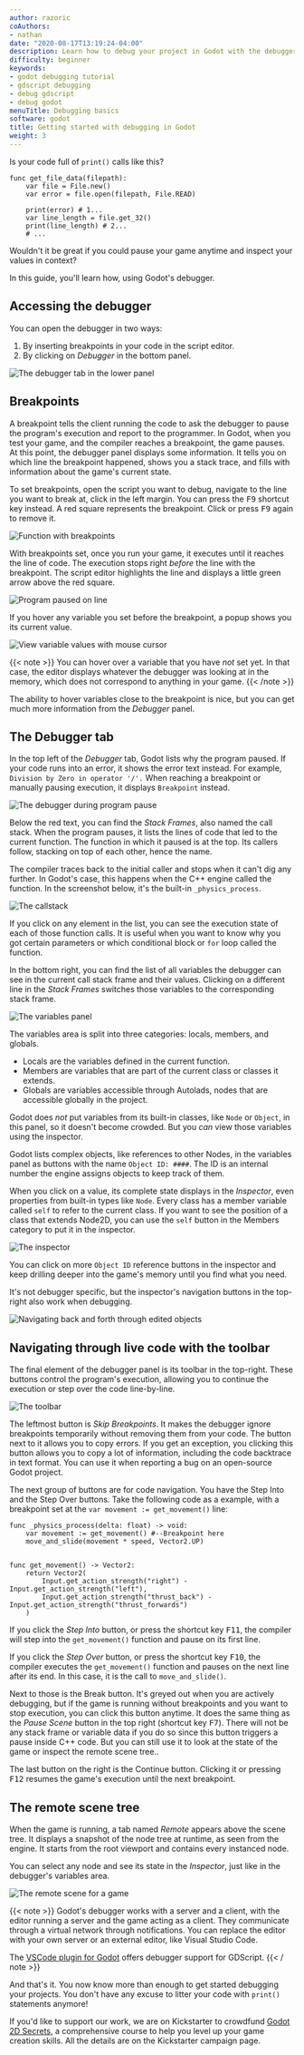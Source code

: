 ```yaml
---
author: razoric
coAuthors:
- nathan
date: "2020-08-17T13:19:24-04:00"
description: Learn how to debug your project in Godot with the debugger
difficulty: beginner
keywords:
- godot debugging tutorial
- gdscript debugging
- debug gdscript
- debug godot
menuTitle: Debugging basics
software: godot
title: Getting started with debugging in Godot
weight: 3
---
```


Is your code full of `print()` calls like this?

```gdscript
func get_file_data(filepath):
	var file = File.new()
	var error = file.open(filepath, File.READ)

	print(error) # 1...
	var line_length = file.get_32()
	print(line_length) # 2...
	# ...
```

Wouldn't it be great if you could pause your game anytime and inspect your values in context?

In this guide, you'll learn how, using Godot's debugger.

## Accessing the debugger

You can open the debugger in two ways:

1. By inserting breakpoints in your code in the script editor.
1. By clicking on _Debugger_ in the bottom panel.

![The debugger tab in the lower panel](images/debugger_bottom_bar.png)

## Breakpoints

A breakpoint tells the client running the code to ask the debugger to pause the program's execution and report to the programmer. In Godot, when you test your game, and the compiler reaches a breakpoint, the game pauses. At this point, the debugger panel displays some information. It tells you on which line the breakpoint happened, shows you a stack trace, and fills with information about the game's current state.

To set breakpoints, open the script you want to debug, navigate to the line you want to break at, click in the left margin. You can press the <kbd>F9</kbd> shortcut key instead. A red square represents the breakpoint. Click or press <kbd>F9</kbd> again to remove it.

![Function with breakpoints](images/broken_lines1.png)

With breakpoints set, once you run your game, it executes until it reaches the line of code. The execution stops right _before_ the line with the breakpoint. The script editor highlights the line and displays a little green arrow above the red square.

![Program paused on line](images/broken_lines2.png)

If you hover any variable you set before the breakpoint, a popup shows you its current value.

![View variable values with mouse cursor](images/hover_debug.png)

{{< note >}}
You can hover over a variable that you have _not_ set yet. In that case, the editor displays whatever the debugger was looking at in the memory, which does not correspond to anything in your game.
{{< /note >}}

The ability to hover variables close to the breakpoint is nice, but you can get much more information from the _Debugger_ panel.

## The Debugger tab

In the top left of the _Debugger_ tab, Godot lists why the program paused. If your code runs into an error, it shows the error text instead. For example, `Division by Zero in operator '/'.` When reaching a breakpoint or manually pausing execution, it displays `Breakpoint` instead.

![The debugger during program pause](images/debugger_panel.png)

Below the red text, you can find the _Stack Frames_, also named the call stack. When the program pauses, it lists the lines of code that led to the current function. The function in which it paused is at the top. Its callers follow, stacking on top of each other, hence the name.

The compiler traces back to the initial caller and stops when it can't dig any further. In Godot's case, this happens when the C++ engine called the function. In the screenshot below, it's the built-in `_physics_process`.

![The callstack](images/call_stack.png)

If you click on any element in the list, you can see the execution state of each of those function calls. It is useful when you want to know why you got certain parameters or which conditional block or `for` loop called the function.

In the bottom right, you can find the list of all variables the debugger can see in the current call stack frame and their values. Clicking on a different line in the _Stack Frames_ switches those variables to the corresponding stack frame.

![The variables panel](images/variables_panel.png)

The variables area is split into three categories: locals, members, and globals.

- Locals are the variables defined in the current function.
- Members are variables that are part of the current class or classes it extends.
- Globals are variables accessible through Autolads, nodes that are accessible globally in the project.

Godot does _not_ put variables from its built-in classes, like `Node` or `Object`, in this panel, so it doesn't become crowded. But you _can_ view those variables using the inspector.

Godot lists complex objects, like references to other Nodes, in the variables panel as buttons with the name `Object ID: ####`. The ID is an internal number the engine assigns objects to keep track of them.

When you click on a value, its complete state displays in the _Inspector_, even properties from built-in types like `Node`. Every class has a member variable called `self` to refer to the current class. If you want to see the position of a class that extends Node2D, you can use the `self` button in the Members category to put it in the inspector.

![The inspector](images/inspect_object.png)

You can click on more `Object ID` reference buttons in the inspector and keep drilling deeper into the game's memory until you find what you need.

It's not debugger specific, but the inspector's navigation buttons in the top-right also work when debugging.

![Navigating back and forth through edited objects](images/travel_toolbar.png)

## Navigating through live code with the toolbar

The final element of the debugger panel is its toolbar in the top-right. These buttons control the program's execution, allowing you to continue the execution or step over the code line-by-line.

![The toolbar](images/toolbar.png)

The leftmost button is _Skip Breakpoints_. It makes the debugger ignore breakpoints temporarily without removing them from your code. The button next to it allows you to copy errors. If you get an exception, you clicking this button allows you to copy a lot of information, including the code backtrace in text format. You can use it when reporting a bug on an open-source Godot project.

The next group of buttons are for code navigation. You have the Step Into and the Step Over buttons. Take the following code as a example, with a breakpoint set at the `var movement := get_movement()` line:

```gdscript
func _physics_process(delta: float) -> void:
	var movement := get_movement() #--Breakpoint here
	move_and_slide(movement * speed, Vector2.UP)


func get_movement() -> Vector2:
	return Vector2(
		Input.get_action_strength("right") - Input.get_action_strength("left"),
		Input.get_action_strength("thrust_back") - Input.get_action_strength("thrust_forwards")
	)
```

If you click the _Step Into_ button, or press the shortcut key <kbd>F11</kbd>, the compiler will step into the `get_movement()` function and pause on its first line.

If you click the _Step Over_ button, or press the shortcut key <kbd>F10</kbd>, the compiler executes the `get_movement()` function and pauses on the next line after its end. In this case, it is the call to `move_and_slide()`.

Next to those is the Break button. It's greyed out when you are actively debugging, but if the game is running without breakpoints and you want to stop execution, you can click this button anytime. It does the same thing as the _Pause Scene_ button in the top right (shortcut key <kbd>F7</kbd>). There will not be any stack frame or variable data if you do so since this button triggers a pause inside C++ code. But you can still use it to look at the state of the game or inspect the remote scene tree..

The last button on the right is the Continue button. Clicking it or pressing <kbd>F12</kbd> resumes the game's execution until the next breakpoint.

## The remote scene tree

When the game is running, a tab named _Remote_ appears above the scene tree. It displays a snapshot of the node tree at runtime, as seen from the engine. It starts from the root viewport and contains every instanced node.

You can select any node and see its state in the _Inspector_, just like in the debugger's variables area.

![The remote scene for a game](images/remote_scene.png)

{{< note >}}
Godot's debugger works with a server and a client, with the editor running a server and the game acting as a client. They communicate through a virtual network through notifications. You can replace the editor with your own server or an external editor, like Visual Studio Code.

The [VSCode plugin for Godot](https://github.com/godotengine/godot-vscode-plugin) offers debugger support for GDScript.
{{< / note >}}

And that's it. You now know more than enough to get started debugging your projects. You don't have any excuse to litter your code with `print()` statements anymore!

If you'd like to support our work, we are on Kickstarter to crowdfund [Godot 2D Secrets](https://www.kickstarter.com/projects/gdquest/godot-2d-secrets-level-up-your-game-creation-skills), a comprehensive course to help you level up your game creation skills. All the details are on the Kickstarter campaign page.
